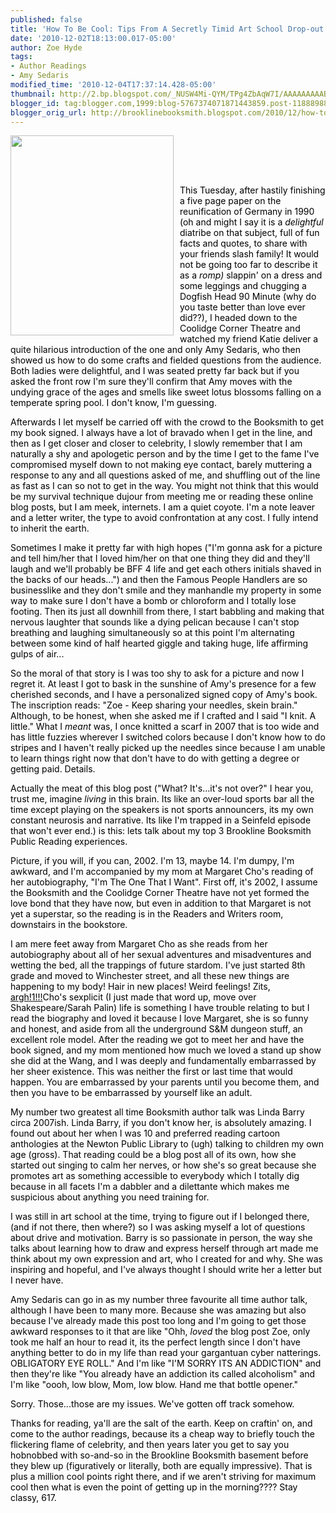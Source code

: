 ```yaml
---
published: false
title: 'How To Be Cool: Tips From A Secretly Timid Art School Drop-out'
date: '2010-12-02T18:13:00.017-05:00'
author: Zoe Hyde
tags:
- Author Readings
- Amy Sedaris
modified_time: '2010-12-04T17:37:14.428-05:00'
thumbnail: http://2.bp.blogspot.com/_NUSW4Mi-QYM/TPg4ZbAqW7I/AAAAAAAAABQ/Z2I5-34C2ww/s72-c/simple-times-cover.jpg
blogger_id: tag:blogger.com,1999:blog-5767374071871443859.post-1188898820552019142
blogger_orig_url: http://brooklinebooksmith.blogspot.com/2010/12/how-to-be-cool-tips-from-secretly-timid.html
---
```


<a href="http://2.bp.blogspot.com/_NUSW4Mi-QYM/TPg4ZbAqW7I/AAAAAAAAABQ/Z2I5-34C2ww/s1600/simple-times-cover.jpg"><span style="color:#000000;"><img style="MARGIN: 0px 10px 10px 0px; WIDTH: 261px; FLOAT: left; HEIGHT: 320px; CURSOR: hand" id="BLOGGER_PHOTO_ID_5546244950505184178" border="0" alt="" src="http://2.bp.blogspot.com/_NUSW4Mi-QYM/TPg4ZbAqW7I/AAAAAAAAABQ/Z2I5-34C2ww/s320/simple-times-cover.jpg" /></span></a><span class="Apple-style-span"  style="color:#000000;"><br /></span><div align="center"><span class="Apple-style-span"><br /></span></div><span class="Apple-style-span"><br /></span><p><span style="color:#000000;"><span class="Apple-style-span">This </span><span id="SPELLING_ERROR_0" class="blsp-spelling-corrected"><span class="Apple-style-span">Tuesday</span></span><span class="Apple-style-span">, after hastily finishing a five page paper on the reunification of Germany in 1990 (oh and might I say it is a </span><em><span class="Apple-style-span">delightful</span></em><span class="Apple-style-span"> diatribe on that subject, full of fun facts and quotes, to share with your friends slash family! It would not be going too far to describe it as a </span><em><span class="Apple-style-span">romp) </span></em><span id="SPELLING_ERROR_1" class="blsp-spelling-error"><span class="Apple-style-span">slappin</span></span><span class="Apple-style-span">' on a dress and some leggings and chugging a Dogfish Head 90 Minute (why do you taste better than love ever did??), I headed down to the Coolidge Corner Theatre and watched my friend Katie deliver a quite hilarious introduction of the one and only Amy </span><span id="SPELLING_ERROR_2" class="blsp-spelling-error"><span class="Apple-style-span">Sedaris</span></span><span class="Apple-style-span">, who then showed us how to do some crafts and fielded questions from the audience. Both ladies were delightful, and I was seated pretty far back but if you asked the front row I'm sure they'll confirm that Amy moves with the undying grace of the ages and smells like sweet lotus blossoms falling on a temperate spring pool. I don't know, I'm guessing.</span></span></p><p><span style="color:#000000;"><span class="Apple-style-span">Afterwards I let myself be carried off with the crowd to the </span><span id="SPELLING_ERROR_3" class="blsp-spelling-error"><span class="Apple-style-span">Booksmith</span></span><span class="Apple-style-span"> to get my book signed. I always have a lot of bravado when I get in the line, and then as I get closer and closer to celebrity, I slowly remember that I am naturally a shy and apologetic person and by the time I get to the fame I've compromised myself down to not making eye contact, barely muttering a response to any and all questions asked of me, and shuffling out of the line as fast as I can so not to get in the way. You might not think that this would be my survival technique </span><span id="SPELLING_ERROR_4" class="blsp-spelling-error"><span class="Apple-style-span">dujour</span></span><span class="Apple-style-span"> from meeting me or reading these online blog posts, but I am meek, </span><span id="SPELLING_ERROR_5" class="blsp-spelling-error"><span class="Apple-style-span">internets</span></span><span class="Apple-style-span">. I am a quiet coyote. I'm a note leaver and a letter writer, the type to avoid confrontation at any cost. I fully intend to inherit the earth. </span></span></p><p><span style="color:#000000;"><span class="Apple-style-span">Sometimes I make it pretty far with high hopes ("I'm gonna ask for a picture and tell him/her that I loved him/her on that one thing they did and they'll laugh and we'll probably be </span><span id="SPELLING_ERROR_6" class="blsp-spelling-error"><span class="Apple-style-span">BFF</span></span><span class="Apple-style-span"> 4 life and get each others initials shaved in the backs of our heads...") and then the Famous People Handlers are so businesslike and they don't smile and they manhandle my property in some way to make sure I don't have a bomb or chloroform and I totally lose footing. Then its just all downhill from there, I start babbling and making that nervous laughter that sounds like a dying pelican because I can't stop breathing and laughing simultaneously so at this point I'm alternating between some kind of half hearted giggle and taking huge, life affirming gulps of air...</span></span></p><p><span style="color:#000000;"><span class="Apple-style-span">So the moral of that story is I was too shy to ask for a picture and now I regret it. At least I got to bask in the sunshine of Amy's presence for a few cherished seconds, and I have a personalized signed copy of Amy's book. The </span><span id="SPELLING_ERROR_7" class="blsp-spelling-error"><span class="Apple-style-span">inscription </span></span><span class="Apple-style-span">reads: "Zoe - Keep sharing your needles, skein brain." Although, to be honest, when she asked me if I crafted and I said "I knit. A little." What I </span><em><span class="Apple-style-span">meant</span></em><span class="Apple-style-span"> was, I once knitted a scarf in 2007 that is too wide and has little </span><span id="SPELLING_ERROR_8" class="blsp-spelling-error"><span class="Apple-style-span">fuzzies</span></span><span class="Apple-style-span"> wherever I switched colors because I don't know how to do stripes and I haven't really picked up the needles since because I am unable to learn things right now that don't have to do with getting a degree or getting paid. Details.</span></span></p><p><span style="color:#000000;"><span class="Apple-style-span">Actually the meat of this blog post ("What? It's...it's not over?" I hear you, trust me, imagine </span><em><span class="Apple-style-span">living</span></em><span class="Apple-style-span"> in this brain. Its like an over-loud sports bar all the time except playing on the speakers is not sports announcers, its my own constant neurosis and narrative. Its like I'm trapped in a Seinfeld episode that won't ever end.) is this: lets talk about my top 3 </span><span id="SPELLING_ERROR_9" class="blsp-spelling-error"><span class="Apple-style-span">Brookline</span></span><span class="Apple-style-span"> </span><span id="SPELLING_ERROR_10" class="blsp-spelling-error"><span class="Apple-style-span">Booksmith</span></span><span class="Apple-style-span"> Public Reading experiences.</span></span></p><p><span style="color:#000000;"><span class="Apple-style-span">Picture, if you will, if you can, 2002. I'm 13, maybe 14. I'm dumpy, I'm awkward, and I'm accompanied by my mom at Margaret </span><span id="SPELLING_ERROR_11" class="blsp-spelling-error"><span class="Apple-style-span">Cho's</span></span><span class="Apple-style-span"> reading of her autobiography, "I'm The One That I Want". First off, it's 2002, I assume the </span><span id="SPELLING_ERROR_12" class="blsp-spelling-error"><span class="Apple-style-span">Booksmith</span></span><span class="Apple-style-span"> and the Coolidge Corner Theatre have not yet formed the love bond that they have now, but even in addition to that Margaret is not yet a superstar, so the reading is in the Readers and Writers room, downstairs in the bookstore. </span></span></p><p><span style="color:#000000;"><span class="Apple-style-span">I am mere feet away from Margaret </span><span id="SPELLING_ERROR_13" class="blsp-spelling-error"><span class="Apple-style-span">Cho</span></span><span class="Apple-style-span"> as she reads from her autobiography about all of her sexual adventures and misadventures and wetting the bed, all the trappings of future stardom. I've just started 8</span><span id="SPELLING_ERROR_14" class="blsp-spelling-error"><span class="Apple-style-span">th</span></span><span class="Apple-style-span"> grade and moved to Winchester street, and all these new things are happening to my body! Hair in new places! Weird feelings! Zits, </span></span><a href="mailto:argh!!@!!"><span style="color:#000000;"><span id="SPELLING_ERROR_15" class="blsp-spelling-error"><span class="Apple-style-span">argh</span></span><span class="Apple-style-span">!1!!!</span></span></a><span style="color:#000000;"><span id="SPELLING_ERROR_16" class="blsp-spelling-error"><span class="Apple-style-span">Cho's</span></span><span class="Apple-style-span"> </span><span id="SPELLING_ERROR_17" class="blsp-spelling-error"><span class="Apple-style-span">sexplicit</span></span><span class="Apple-style-span"> (I just made that word up, move over Shakespeare/Sarah </span><span id="SPELLING_ERROR_18" class="blsp-spelling-error"><span class="Apple-style-span">Palin</span></span><span class="Apple-style-span">) life is something I have trouble relating to but I read the biography and loved it because I love Margaret, she is so funny and honest, and aside from all the underground S&amp;M dungeon stuff, an excellent role model. After the reading we got to meet her and have the book signed, and my mom mentioned how much we loved a stand up show she did at the Wang, and I was deeply and fundamentally embarrassed by her sheer existence. This was neither the first or last time that would happen. You are embarrassed by your parents until you become them, and then you have to be embarrassed by yourself like an adult. </span></span></p><p><span style="color:#000000;"><span class="Apple-style-span">My number two greatest all time </span><span id="SPELLING_ERROR_19" class="blsp-spelling-error"><span class="Apple-style-span">Booksmith</span></span><span class="Apple-style-span"> author talk was Linda Barry circa 2007</span><span id="SPELLING_ERROR_20" class="blsp-spelling-error"><span class="Apple-style-span">ish</span></span><span class="Apple-style-span">. Linda Barry, if you don't know her, is absolutely amazing. I found out about her when I was 10 and </span><span id="SPELLING_ERROR_21" class="blsp-spelling-corrected"><span class="Apple-style-span">preferred</span></span><span class="Apple-style-span"> reading cartoon anthologies at the Newton Public Library to (ugh) talking to children my own age (gross). That reading could be a blog post all of its own, how she started out singing to calm her nerves, or how she's so great because she promotes art as something accessible to everybody which I totally dig because in all facets I'm a dabbler and a </span><span id="SPELLING_ERROR_22" class="blsp-spelling-corrected"><span class="Apple-style-span">dilettante</span></span><span class="Apple-style-span"> which makes me suspicious about anything you need training for.</span></span></p><p><span class="Apple-style-span"  style="color:#000000;">I was still in art school at the time, trying to figure out if I belonged there, (and if not there, then where?) so I was asking myself a lot of questions about drive and motivation. Barry is so passionate in person, the way she talks about learning how to draw and express herself through art made me think about my own expression and art, who I created for and why. She was inspiring and hopeful, and I've always thought I should write her a letter but I never have. </span></p><p><span style="color:#000000;"><span class="Apple-style-span">Amy </span><span id="SPELLING_ERROR_23" class="blsp-spelling-error"><span class="Apple-style-span">Sedaris</span></span><span class="Apple-style-span"> can go in as my number three favourite all time author talk, although I have been to many more. Because she was amazing but also because I've already made this post too long and I'm going to get those awkward responses to it that are like "</span><span id="SPELLING_ERROR_24" class="blsp-spelling-error"><span class="Apple-style-span">Ohh</span></span><span class="Apple-style-span">, </span><em><span class="Apple-style-span">loved</span></em><span class="Apple-style-span"> the blog post Zoe, only took me half an hour to read it, its the perfect length since I don't have anything better to do in my life than read your gargantuan </span><span id="SPELLING_ERROR_25" class="blsp-spelling-error"><span class="Apple-style-span">cyber</span></span><span class="Apple-style-span"> </span><span id="SPELLING_ERROR_26" class="blsp-spelling-error"><span class="Apple-style-span">natterings</span></span><span class="Apple-style-span">. OBLIGATORY EYE ROLL." And I'm like "I'M SORRY ITS AN ADDICTION" and then they're like "You already have an addiction its called alcoholism" and I'm like "</span><span id="SPELLING_ERROR_27" class="blsp-spelling-error"><span class="Apple-style-span">oooh</span></span><span class="Apple-style-span">, low blow, Mom, low blow. Hand me that bottle opener." </span></span></p><p><span class="Apple-style-span"  style="color:#000000;">Sorry. Those...those are my issues. We've gotten off track somehow.</span></p><p><span style="color:#000000;"><span class="Apple-style-span">Thanks for reading, </span><span id="SPELLING_ERROR_28" class="blsp-spelling-error"><span class="Apple-style-span">ya'll</span></span><span class="Apple-style-span"> are the salt of the earth. Keep on </span><span id="SPELLING_ERROR_29" class="blsp-spelling-error"><span class="Apple-style-span">craftin</span></span><span class="Apple-style-span">' on, and come to the author readings, because its a cheap way to briefly touch the flickering flame of celebrity, and then years later you get to say you </span><span id="SPELLING_ERROR_30" class="blsp-spelling-corrected"><span class="Apple-style-span">hobnobbed</span></span><span class="Apple-style-span"> with so-and-so in the </span><span id="SPELLING_ERROR_31" class="blsp-spelling-error"><span class="Apple-style-span">Brookline</span></span><span class="Apple-style-span"> </span><span id="SPELLING_ERROR_32" class="blsp-spelling-error"><span class="Apple-style-span">Booksmith</span></span><span class="Apple-style-span"> basement before they blew up (figuratively or literally, both are equally impressive). That is plus a million cool points right there, and if we aren't striving for maximum cool then what is even the point of getting up in the morning???? Stay classy, 617. </span></span></p>